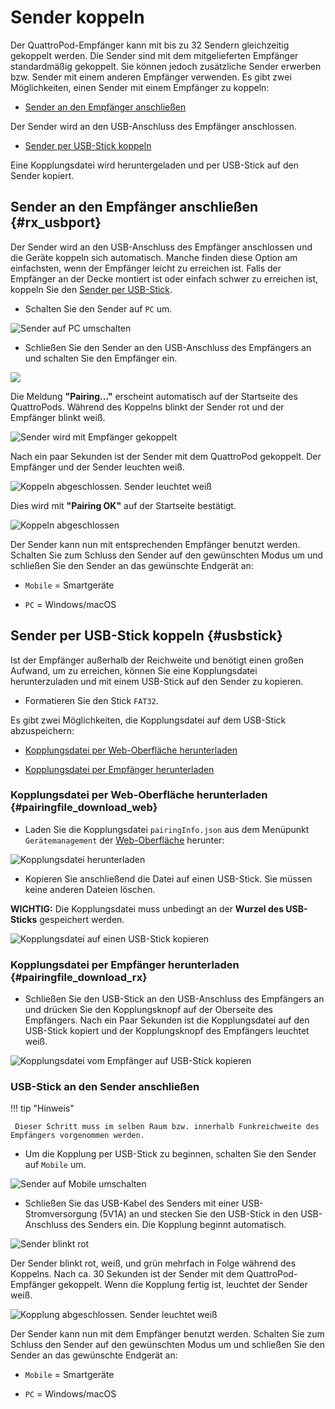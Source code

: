 # Sender koppeln

Der QuattroPod-Empfänger kann mit bis zu 32 Sendern gleichzeitig gekoppelt werden. Die Sender sind mit dem mitgelieferten Empfänger standardmäßig gekoppelt. Sie können jedoch zusätzliche Sender erwerben bzw. Sender mit einem anderen Empfänger verwenden. Es gibt zwei Möglichkeiten, einen Sender mit einem Empfänger zu koppeln:

* [Sender an den Empfänger anschließen](#rx_usbport)

Der Sender wird an den USB-Anschluss des Empfänger anschlossen.

* [Sender per USB-Stick koppeln](#usbstick)

Eine Kopplungsdatei wird heruntergeladen und per USB-Stick auf den Sender kopiert.

## Sender an den Empfänger anschließen {#rx_usbport}

Der Sender wird an den USB-Anschluss des Empfänger anschlossen und die Geräte koppeln sich automatisch. Manche finden diese Option am einfachsten, wenn der Empfänger leicht zu erreichen ist. Falls der Empfänger an der Decke montiert ist oder einfach schwer zu erreichen ist, koppeln Sie den [Sender per USB-Stick](#sender-per-usb-stick-koppeln).

* Schalten Sie den Sender auf `PC` um. 

![Sender auf PC umschalten](/assets/img/quattropod.mini.tx.pc.png)

* Schließen Sie den Sender an den USB-Anschluss des Empfängers an und schalten Sie den Empfänger ein.

![](/assets/img/quattropod.mini.tx.pairing.png)

Die Meldung **"Pairing..."** erscheint automatisch auf der Startseite des QuattroPods. Während des Koppelns blinkt der Sender rot und der Empfänger blinkt weiß.

![Sender wird mit Empfänger gekoppelt](/assets/img/Pairing3.jpg)

Nach ein paar Sekunden ist der Sender mit dem QuattroPod gekoppelt. Der Empfänger und der Sender leuchten weiß. 

![Koppeln abgeschlossen. Sender leuchtet weiß](/assets/img/quattropod.mini.tx.paired.jpg)

Dies wird mit **"Pairing OK"** auf der Startseite bestätigt.

![Koppeln abgeschlossen](/assets/img/Pairing5.jpg)

Der Sender kann nun mit entsprechenden Empfänger benutzt werden. Schalten Sie zum Schluss den Sender auf den gewünschten Modus um und schließen Sie den Sender an das gewünschte Endgerät an: 

* `Mobile` = Smartgeräte

* `PC` = Windows/macOS


## Sender per USB-Stick koppeln {#usbstick}

Ist der Empfänger außerhalb der Reichweite und benötigt einen großen Aufwand, um zu erreichen, können Sie eine Kopplungsdatei herunterzuladen und mit einem USB-Stick auf den Sender zu kopieren. 

* Formatieren Sie den Stick `FAT32`.

Es gibt zwei Möglichkeiten, die Kopplungsdatei auf dem USB-Stick abzuspeichern:

* [Kopplungsdatei per Web-Oberfläche herunterladen](#pairingfile_download_web)

* [Kopplungsdatei per Empfänger herunterladen](#pairingfile_download_rx)

### Kopplungsdatei per Web-Oberfläche herunterladen {#pairingfile_download_web}

* Laden Sie die Kopplungsdatei `pairingInfo.json` aus dem Menüpunkt `Gerätemanagement` der [Web-Oberfläche](adv.settings.md) herunter: 

![Kopplungsdatei herunterladen](/assets/img/Pairing7.png)

* Kopieren Sie anschließend die Datei auf einen USB-Stick. Sie müssen keine anderen Dateien löschen.

**WICHTIG:** Die Kopplungsdatei muss unbedingt an der **Wurzel des USB-Sticks** gespeichert werden. 

![Kopplungsdatei auf einen USB-Stick kopieren](/assets/img/Pairing8.png)

### Kopplungsdatei per Empfänger herunterladen {#pairingfile_download_rx}

* Schließen Sie den USB-Stick an den USB-Anschluss des Empfängers an und drücken Sie den Kopplungsknopf auf der Oberseite des Empfängers. Nach ein Paar Sekunden ist die Kopplungsdatei auf den USB-Stick kopiert und der Kopplungsknopf des Empfängers leuchtet weiß.

![Kopplungsdatei vom Empfänger auf USB-Stick kopieren](/assets/img/Pairing9.png)

### USB-Stick an den Sender anschließen

!!! tip "Hinweis"

     Dieser Schritt muss im selben Raum bzw. innerhalb Funkreichweite des Empfängers vorgenommen werden.

* Um die Kopplung per USB-Stick zu beginnen, schalten Sie den Sender auf `Mobile` um.

![Sender auf Mobile umschalten](/assets/img/quattropod.mini.tx.mobile.png)

* Schließen Sie das USB-Kabel des Senders mit einer USB-Stromversorgung (5V1A) an und stecken Sie den USB-Stick in den USB-Anschluss des Senders ein. Die Kopplung beginnt automatisch. 

![Sender blinkt rot](/assets/img/quattropod.mini.usb.pairing.png)

Der Sender blinkt rot, weiß, und grün mehrfach in Folge während des Koppelns. Nach ca. 30 Sekunden ist der Sender mit dem QuattroPod-Empfänger gekoppelt. Wenn díe Kopplung fertig ist, leuchtet  der Sender weiß.

![Kopplung abgeschlossen. Sender leuchtet weiß](/assets/img/quattropod.mini.usb.paired.png)

Der Sender kann nun mit dem Empfänger benutzt werden. Schalten Sie zum Schluss den Sender auf den gewünschten Modus um und schließen Sie den Sender an das gewünschte Endgerät an: 

* `Mobile` = Smartgeräte

* `PC` = Windows/macOS





